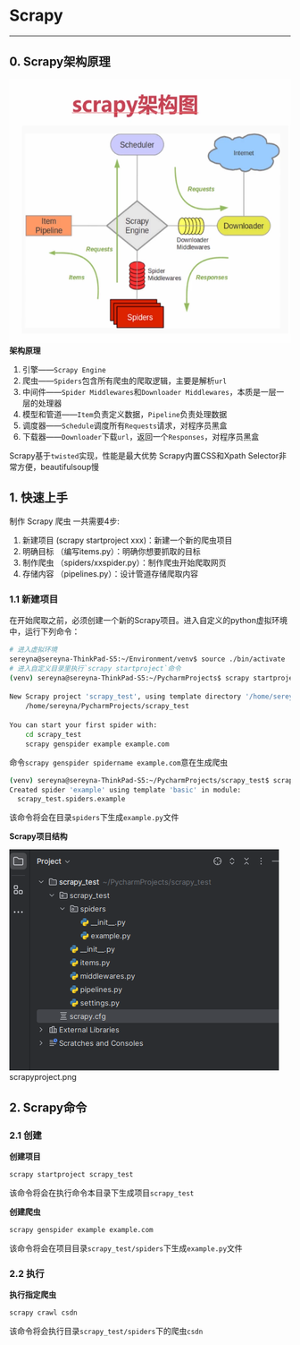 # Scrapy
---

## 0. Scrapy架构原理
![Scrapy架构原理](sp-img/scrapy-structure.png "Scrapy架构原理")
**架构原理**
1. 引擎——`Scrapy Engine`
3. 爬虫——`Spiders`包含所有爬虫的爬取逻辑，主要是解析`url`
4. 中间件——`Spider Middlewares`和`Downloader Middlewares`，本质是一层一层的处理器
5. 模型和管道——`Item`负责定义数据，`Pipeline`负责处理数据
6. 调度器——`Schedule`调度所有`Requests`请求，对程序员黑盒
6. 下载器——`Downloader`下载`url`，返回一个`Responses`，对程序员黑盒

Scrapy基于`twisted`实现，性能是最大优势
Scrapy内置CSS和Xpath Selector非常方便，beautifulsoup慢

## 1. 快速上手
制作 Scrapy 爬虫 一共需要4步:
1. 新建项目 (scrapy startproject xxx)：新建一个新的爬虫项目
2. 明确目标 （编写items.py）：明确你想要抓取的目标
3. 制作爬虫 （spiders/xxspider.py）：制作爬虫开始爬取网页
4. 存储内容 （pipelines.py）：设计管道存储爬取内容

### 1.1 新建项目
在开始爬取之前，必须创建一个新的Scrapy项目。进入自定义的python虚拟环境中，运行下列命令：
```bash
# 进入虚拟环境
sereyna@sereyna-ThinkPad-S5:~/Environment/venv$ source ./bin/activate
# 进入自定义目录里执行`scrapy startproject`命令
(venv) sereyna@sereyna-ThinkPad-S5:~/PycharmProjects$ scrapy startproject scrapy_test

New Scrapy project 'scrapy_test', using template directory '/home/sereyna/Environment/venv/lib/python3.12/site-packages/scrapy/templates/project', created in:
    /home/sereyna/PycharmProjects/scrapy_test

You can start your first spider with:
    cd scrapy_test
    scrapy genspider example example.com
```
命令`scrapy genspider spidername example.com`意在生成爬虫
```bash
(venv) sereyna@sereyna-ThinkPad-S5:~/PycharmProjects/scrapy_test$ scrapy genspider example example.com
Created spider 'example' using template 'basic' in module:
  scrapy_test.spiders.example
```
该命令将会在目录`spiders`下生成`example.py`文件

**Scrapy项目结构**

![Scrapy项目结构](sp-img/scrapyproject.png "Scrapy项目结构")
scrapyproject.png

## 2. Scrapy命令

### 2.1 创建
**创建项目**
```bash
scrapy startproject scrapy_test
```
该命令将会在执行命令本目录下生成项目`scrapy_test`

**创建爬虫**
```bash
scrapy genspider example example.com
```
该命令将会在项目目录`scrapy_test/spiders`下生成`example.py`文件

### 2.2 执行
**执行指定爬虫**
```bash
scrapy crawl csdn
```
该命令将会执行目录`scrapy_test/spiders`下的爬虫`csdn`

